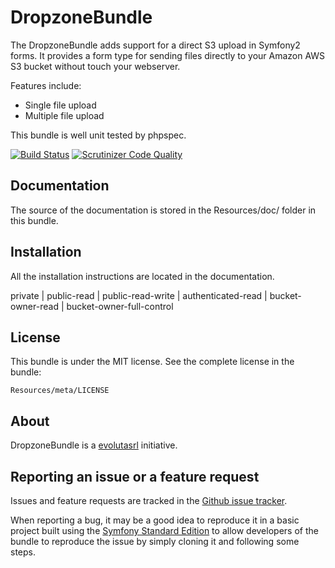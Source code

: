 DropzoneBundle
=============

The DropzoneBundle adds support for a direct S3 upload in Symfony2 forms. 
It provides a form type for sending files directly to your Amazon AWS S3 bucket without touch your webserver.

Features include:

- Single file upload
- Multiple file upload

This bundle is well unit tested by phpspec.

[![Build Status](https://travis-ci.org/evolutasrl/DropzoneBundle.svg)](https://travis-ci.org/evolutasrl/DropzoneBundle)
[![Scrutinizer Code Quality](https://scrutinizer-ci.com/g/evolutasrl/DropzoneBundle/badges/quality-score.png?b=master)](https://scrutinizer-ci.com/g/evolutasrl/DropzoneBundle/?branch=master)

Documentation
------------

The source of the documentation is stored in the Resources/doc/ folder in this bundle.

Installation
------------

All the installation instructions are located in the documentation.

private | public-read | public-read-write | authenticated-read | bucket-owner-read | bucket-owner-full-control

License
-------

This bundle is under the MIT license. See the complete license in the bundle:

    Resources/meta/LICENSE

About
-----

DropzoneBundle is a [evolutasrl](https://github.com/evolutasrl) initiative.

Reporting an issue or a feature request
---------------------------------------

Issues and feature requests are tracked in the [Github issue tracker](https://github.com/evolutasrl/DropzoneBundle/issues).

When reporting a bug, it may be a good idea to reproduce it in a basic project
built using the [Symfony Standard Edition](https://github.com/symfony/symfony-standard)
to allow developers of the bundle to reproduce the issue by simply cloning it
and following some steps.